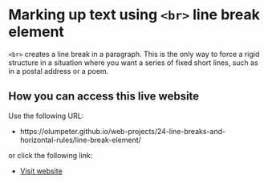 # Marking up text using <code>&lt;br&gt;</code> line break element

<code>&lt;br&gt;</code> creates a line break in a paragraph. This is the only way to force a rigid structure in a situation where you want a series of fixed short lines, such as in a postal address or a poem. 

 ## How you can access this live website
<p>Use the following URL:</p>
<ul>
  <li>https://olumpeter.github.io/web-projects/24-line-breaks-and-horizontal-rules/line-break-element/</li>
</ul>
<p>or click the following link:</p> 
<ul>
  <li><a href="https://olumpeter.github.io/web-projects/24-line-breaks-and-horizontal-rules/line-break-element/">
    Visit website</a></li>
</ul>
